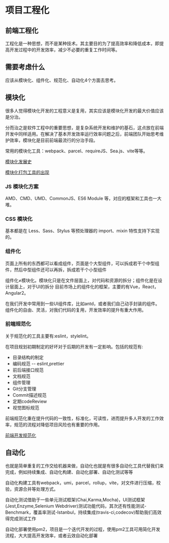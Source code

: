 # 项目工程化

## 前端工程化

工程化是一种思想，而不是某种技术。其主要目的为了提高效率和降低成本，即提高开发过程中的开发效率，减少不必要的重复工作时间等。

## 需要考虑什么

应该从模块化、组件化、规范化、自动化4个方面去思考。

## 模块化

<!-- [js 模块化](/base/javascript/modular.html) -->

很多人觉得模块化开发的工程意义是复用，其实应该是模块化开发的最大价值应该是分治。

分而治之是软件工程中的重要思想，是复杂系统开发和维护的基石，这点放在前端开发中同样适用。在解决了基本开发效率运行效率问题之后，前端团队开始思考维护效率，模块化是目前前端最流行的分治手段。

常用的模块化工具：webpack、parcel、requireJS、Sea.js、vite等等。

[模块化发展史](/engineering/common/modulesHistory.html)

[模块化打包工具的出现](/engineering/common/packTool.html)

### JS 模块化方案

AMD、CMD、UMD、CommonJS、ES6 Module 等，对应的框架和工具也一大堆。

### CSS 模块化

基本都是在 Less、Sass、Stylus 等预处理器的 import、mixin 特性支持下实现的。

### 组件化

页面上所有的东西都可以看成组件，页面是个大型组件，可以拆成若干个中型组件，然后中型组件还可以再拆，拆成若干个小型组件

组件化≠模块化。模块化只是在文件层面上，对代码和资源的拆分；组件化是在设计层面上，对于UI的拆分 目前市场上的组件化的框架，主要的有Vue，React，Angular2。

在我们开发中常用到一些UI组件库，比如antd，或者我们自己动手封装的组件。组件化的自由、灵活，对我们代码的复用，开发效率的提升有重大作用。

### 前端规范化

关于规范化的工具主要有:eslint，stylelint。

在项目规划初期制定的好坏对于后期的开发有一定影响。包括的规范有:

* 目录结构的制定
* 编码规范 -- eslint,prettier
* 前后端接口规范
* 文档规范
* 组件管理
* Git分支管理
* Commit描述规范
* 定期codeReview
* 视觉图标规范

前端规范化重在提升代码的一致性，标准化，可读性，进而提升多人开发的工作效率，规范的流程对降低项目风险也有重要的作用。

[前端开发规范化](/engineering/common/standard.html)

## 自动化

也就是简单重复的工作交给机器来做，自动化也就是有很多自动化工具代替我们来完成，例如持续集成、自动化构建、自动化部署、自动化测试等等

自动化构建工具有webpack，umi，parcel，rollup，vite，对文件进行压缩，校验，资源合并等处理方式。

自动化测试借助于一些单元测试框架(Chai,Karma,Mocha)，UI测试框架(Jest,Enzyme,Selenium Webdriver)测试功能代码，其次还有性能测试-Benchmark，覆盖率测试-Istanbul，持续集成(travis-ci,codecov)帮助我们高效得完成测试工作

自动化部署使用pm2，项目是一个迭代开发的过程，使用pm2工具可用简化开发流程，大大提高开发效率，或者云效自动化部署
